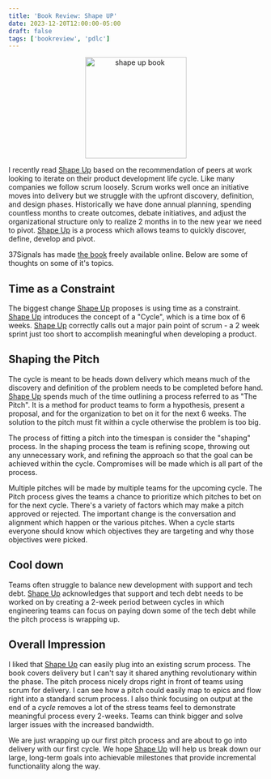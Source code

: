 ```yaml
---
title: 'Book Review: Shape UP'
date: 2023-12-20T12:00:00-05:00
draft: false
tags: ['bookreview', 'pdlc']
---
```


<center><img src="https://basecamp.com/assets/books/shapeup-cover-black-014d03ca1f6b39b50b03323b1e5caa298ff049cef9bb496bc5faf6d03123ce62.svg" width="200" alt="shape up book"></center>

I recently read [Shape Up](https://basecamp.com/shapeup/) based on the recommendation of peers at work looking to iterate on their product development life cycle. Like many companies we follow scrum loosely. Scrum works well once an initiative moves into delivery but we struggle with the upfront discovery, definition, and design phases. Historically we have done annual planning, spending countless months to create outcomes, debate initiatives, and adjust the organizational structure only to realize 2 months in to the new year we need to pivot.  [Shape Up](https://basecamp.com/shapeup/) is a process which allows teams to quickly discover, define, develop and pivot.

37Signals has made  [the book](https://basecamp.com/shapeup/) freely available online. Below are some of thoughts on some of it's topics.

## Time as a Constraint

The biggest change  [Shape Up](https://basecamp.com/shapeup/) proposes is using time as a constraint.  [Shape Up](https://basecamp.com/shapeup/) introduces the concept of a "Cycle", which is a time box of 6 weeks.  [Shape Up](https://basecamp.com/shapeup/) correctly calls out a major pain point of scrum - a 2 week sprint just too short to accomplish meaningful when developing a product.  

## Shaping the Pitch

The cycle is meant to be heads down delivery which means much of the discovery and definition of the problem needs to be completed before hand.  [Shape Up](https://basecamp.com/shapeup/) spends much of the time outlining a process referred to as "The Pitch". It is a method for product teams to form a hypothesis, present a proposal, and for the organization to bet on it for the next 6 weeks. The solution to the pitch must fit within a cycle otherwise the problem is too big.

The process of fitting a pitch into the timespan is consider the "shaping" process. In the shaping process the team is refining scope, throwing out any unnecessary work, and refining the approach so that the goal can be achieved within the cycle. Compromises will be made which is all part of the process.

Multiple pitches will be made by multiple teams for the upcoming cycle. The Pitch process gives the teams a chance to prioritize which pitches to bet on for the next cycle. There's a variety of factors which may make a pitch approved or rejected. The important change is the conversation and alignment which happen or the various pitches. When a cycle starts everyone should know which objectives they are targeting and why those objectives were picked.

## Cool down

Teams often struggle to balance new development with support and tech debt.  [Shape Up](https://basecamp.com/shapeup/) acknowledges that support and tech debt needs to be worked on by creating a 2-week period between cycles in which engineering teams can focus on paying down some of the tech debt while the pitch process is wrapping up.

## Overall Impression

I liked that  [Shape Up](https://basecamp.com/shapeup/) can easily plug into an existing scrum process. The book covers delivery but I can't say it shared anything revolutionary within the phase. The pitch process nicely drops right in front of teams using scrum for delivery. I can see how a pitch could easily map to epics and flow right into a standard scrum process. I also think focusing on output at the end of a *cycle* removes a lot of the stress teams feel to demonstrate meaningful process every 2-weeks. Teams can think bigger and solve larger issues with the increased bandwidth.

We are just wrapping up our first pitch process and are about to go into delivery with our first cycle. We hope [Shape Up](https://basecamp.com/shapeup/) will help us break down our large, long-term goals into achievable milestones that provide incremental functionality along the way.
